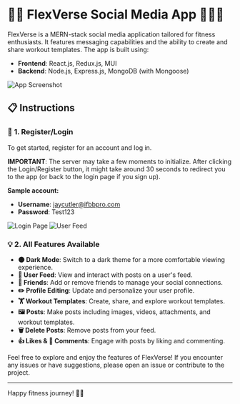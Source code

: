# 💪🌐 FlexVerse Social Media App 🏋️‍♀️📱

FlexVerse is a MERN-stack social media application tailored for fitness enthusiasts. It features messaging capabilities and the ability to create and share workout templates. The app is built using:

- **Frontend**: React.js, Redux.js, MUI
- **Backend**: Node.js, Express.js, MongoDB (with Mongoose)

![App Screenshot](https://github.com/andynapoleon/FlexVerse-Social-Media/assets/85133277/cc5f34ef-bf42-419c-98f1-cddff502c8b1)

## 📋 Instructions

### 🔑 **1. Register/Login**

To get started, register for an account and log in. 

**IMPORTANT**: The server may take a few moments to initialize. After clicking the Login/Register button, it might take around 30 seconds to redirect you to the app (or back to the login page if you sign up).

**Sample account:**
- **Username**: jaycutler@ifbbpro.com
- **Password**: Test123

![Login Page](https://github.com/andynapoleon/FlexVerse-Social-Media/assets/85133277/d579d546-e8a7-43a9-b2d9-b0db581e8eac)
![User Feed](https://github.com/andynapoleon/FlexVerse-Social-Media/assets/85133277/1a21590d-793d-450a-99c2-fc9577d80365)

### 💡 **2. All Features Available**

- **🌑 Dark Mode**: Switch to a dark theme for a more comfortable viewing experience.
- **📜 User Feed**: View and interact with posts on a user's feed.
- **👥 Friends**: Add or remove friends to manage your social connections.
- **✏️ Profile Editing**: Update and personalize your user profile.
- **🏋️ Workout Templates**: Create, share, and explore workout templates.
- **🖼️ Posts**: Make posts including images, videos, attachments, and workout templates.
- **🗑️ Delete Posts**: Remove posts from your feed.
- **👍 Likes & 💬 Comments**: Engage with posts by liking and commenting.

Feel free to explore and enjoy the features of FlexVerse! If you encounter any issues or have suggestions, please open an issue or contribute to the project.

---

Happy fitness journey! 💪🍌
